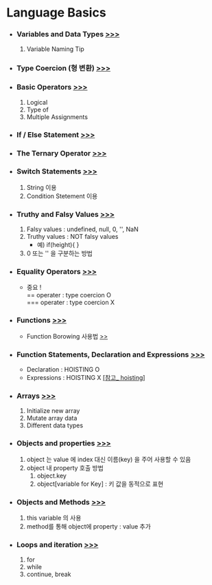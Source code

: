 <h1>Language Basics</h1>

<ul>
    <li>
        <h3>
            Variables and Data Types
            <a href="https://github.com/seong7/js_TIL/blob/master/02-JS-basics/script.js#L2">
                >>>
            </a>
        </h3>
        <ol>
            <li>
                Variable Naming Tip
            </li>
        </ol>
    </li>
    <li>
        <h3>
            Type Coercion (형 변환)
            <a href="https://github.com/seong7/js_TIL/blob/master/02-JS-basics/script.js#L38">
                >>>
            </a>
        </h3>
    </li>
    <li>
        <h3>
            Basic Operators
            <a href="https://github.com/seong7/js_TIL/blob/master/02-JS-basics/script.js#L65">
            >>>
            </a>
        </h3>
        <ol>
            <li>Logical</li>
            <li>Type of</li>
            <li>Multiple Assignments</li>
        </ol>
    </li>
    <li>
        <h3>
            If / Else Statement
            <a href="https://github.com/seong7/js_TIL/blob/master/02-JS-basics/script.js#L101">
                >>>
            </a>
        </h3>
    </li>
    <li>
        <h3>
            The Ternary Operator
            <a href="https://github.com/seong7/js_TIL/blob/master/02-JS-basics/script.js#L118">
                >>>
            </a>
        </h3>
    </li>
    <li>
        <h3>
            Switch Statements
            <a href="https://github.com/seong7/js_TIL/blob/master/02-JS-basics/script.js#L130">
                >>>
            </a>
        </h3>
        <ol>
            <li>String 이용</li>
            <li>Condition Stetement 이용</li> 
        </ol>
    </li>
    <li>
        <h3>
            Truthy and Falsy Values
            <a href="https://github.com/seong7/js_TIL/blob/master/02-JS-basics/script.js#L167">
                >>>
            </a>
        </h3>
        <ol>
            <li>Falsy values :   undefined, null, 0, '', NaN </li>
            <li>Truthy values :  NOT falsy values
                <ul>
                    <li>예) if(height){  } </li>
                </ul>
            </li>
            <li>0 또는 '' 을 구분하는 방법</li>
        </ol>
    </li>
    <li>
        <h3>
            Equality Operators
            <a href="https://github.com/seong7/js_TIL/blob/master/02-JS-basics/script.js#L190">
                >>>
            </a>
        </h3>
        <ul>
            <li>
                중요 !<br/>
                == operater : type coercion O<br/>
                === operater : type coercion X
            </li>
        </ul>
    </li>
    <li>
        <h3>
            Functions
            <a href="https://github.com/seong7/js_TIL/blob/master/02-JS-basics/script.js#L204">
                >>>
            </a>
        </h3>
        <ul>
            <li>
                Function Borowing 사용법
                <a href="https://github.com/seong7/js_TIL/blob/master/03-how-JS-works/script.js#L168">
                    >>
                </a>
            </li> 
        </ul>
    </li>
    <li>
        <h3>
            Function Statements, Declaration and Expressions
            <a href="https://github.com/seong7/js_TIL/blob/master/02-JS-basics/script.js#L233">
                >>>
            </a>
        </h3>
        <ul>
            <li>Declaration : HOISTING O</li>
            <li>
                Expressions : HOISTING X
                <a href="https://github.com/seong7/js_TIL/blob/master/03-how-JS-works/script.js#L5">
                    [참고_ hoisting]
                </a>
            </li>    
        </ul>
    </li>
    <li>
        <h3>
            Arrays
            <a href="https://github.com/seong7/js_TIL/blob/master/02-JS-basics/script.js#L265">
                >>>
            </a>
        </h3>
        <ol>
            <li>Initialize new array</li>
            <li>Mutate array data</li>
            <li>Different data types</li>
        </ol>
    </li>
    <li>
        <h3>
            Objects and properties
            <a href="https://github.com/seong7/js_TIL/blob/master/02-JS-basics/script.js#L296">
                >>>
            </a>
        </h3>
        <ol>
            <li>object 는 value 에 index 대신 이름(key) 을 주어 사용할 수 있음</li>
            <li>
                object 내 property 호출 방법
                <ol>
                    <li>object.key</li>
                    <li>object[variable for Key]  : 키 값을 동적으로 표현</li>
                </ol>
            </li>
        </ol>
    </li>
    <li>
        <h3>
            Objects and Methods
            <a href="https://github.com/seong7/js_TIL/blob/master/02-JS-basics/script.js#L330">
                >>>
            </a>
        </h3>
        <ol>
            <li>this variable 의 사용</li>
            <li>method를 통해 object에 property : value 추가</li>
        </ol>
    </li>
    <li>
        <h3>
            Loops and iteration
            <a href="https://github.com/seong7/js_TIL/blob/master/02-JS-basics/script.js#L351">
                >>>
            </a>
        </h3>
        <ol>
            <li>for</li>
            <li>while</li>
            <li>continue, break</li>
        </ol>
    </li>
</ol>
